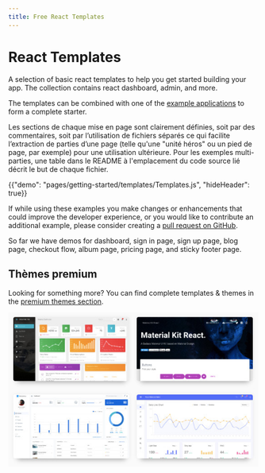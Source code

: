 ```yaml
---
title: Free React Templates
---
```


# React Templates

<p class="description">A selection of basic react templates to help you get started building your app. The collection contains react dashboard, admin, and more.</p>

The templates can be combined with one of the [example applications](https://github.com/mui-org/material-ui/tree/master/examples) to form a complete starter.

Les sections de chaque mise en page sont clairement définies, soit par des commentaires, soit par l’utilisation de fichiers séparés ce qui facilite l’extraction de parties d’une page (telle qu'une "unité héros" ou un pied de page, par exemple) pour une utilisation ultérieure. Pour les exemples multi-parties, une table dans le README à l'emplacement du code source lié décrit le but de chaque fichier.

{{"demo": "pages/getting-started/templates/Templates.js", "hideHeader": true}}

If while using these examples you make changes or enhancements that could improve the developer experience, or you would like to contribute an additional example, please consider creating a [pull request on GitHub](https://github.com/mui-org/material-ui/pulls).

So far we have demos for dashboard, sign in page, sign up page, blog page, checkout flow, album page, pricing page, and sticky footer page.

## Thèmes premium

Looking for something more? You can find complete templates & themes in the <a href="https://themes.material-ui.com/" data-ga-event-category="premium-themes" data-ga-event-action="click" data-ga-event-label="templates-link">premium themes section</a>.

<a href="https://themes.material-ui.com/" data-ga-event-category="premium-themes" data-ga-event-action="click" data-ga-event-label="templates-image"><img src="/static/images/themes-light.jpg" alt="react templates" /></a>
